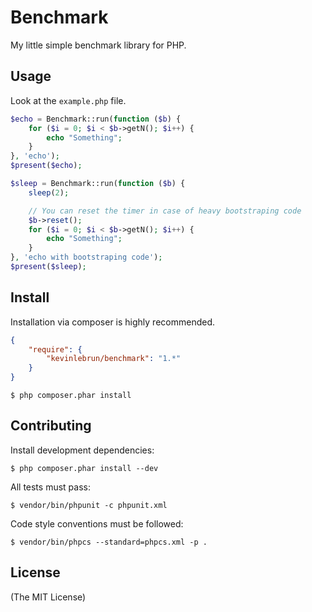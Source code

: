 # Benchmark

My little simple benchmark library for PHP.

## Usage

Look at the `example.php` file.

```php
$echo = Benchmark::run(function ($b) {
    for ($i = 0; $i < $b->getN(); $i++) {
        echo "Something";
    }
}, 'echo');
$present($echo);

$sleep = Benchmark::run(function ($b) {
    sleep(2);

    // You can reset the timer in case of heavy bootstraping code
    $b->reset();
    for ($i = 0; $i < $b->getN(); $i++) {
        echo "Something";
    }
}, 'echo with bootstraping code');
$present($sleep);
```

## Install

Installation via composer is highly recommended.

```json
{
    "require": {
        "kevinlebrun/benchmark": "1.*"
    }
}
```

    $ php composer.phar install

## Contributing

Install development dependencies:

    $ php composer.phar install --dev

All tests must pass:

    $ vendor/bin/phpunit -c phpunit.xml

Code style conventions must be followed:

    $ vendor/bin/phpcs --standard=phpcs.xml -p .

## License

(The MIT License)
